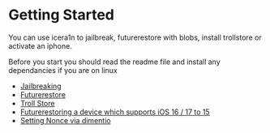 # Getting Started

You can use icera1n to jailbreak, futurerestore with blobs, install trollstore or activate an iphone.

Before you start you should read the readme file and install any dependancies if you are on linux

 - [Jailbreaking](https://github.com/hiylx/icera1n/blob/main/Guides/jailbreaking.md)
 - [Futurerestore](https://github.com/hiylx/icera1n/blob/main/Guides/futurerestore.md)
 - [Troll Store](https://github.com/hiylx/icera1n/blob/main/Guides/trollstore.md)
 - [Futurerestoring a device which supports iOS 16 / 17 to 15](https://github.com/hiylx/icera1n/blob/main/Guides/activation.md)
 - [Setting Nonce via dimentio](https://github.com/hiylx/icera1n/blob/main/Guides/dimentio.md)